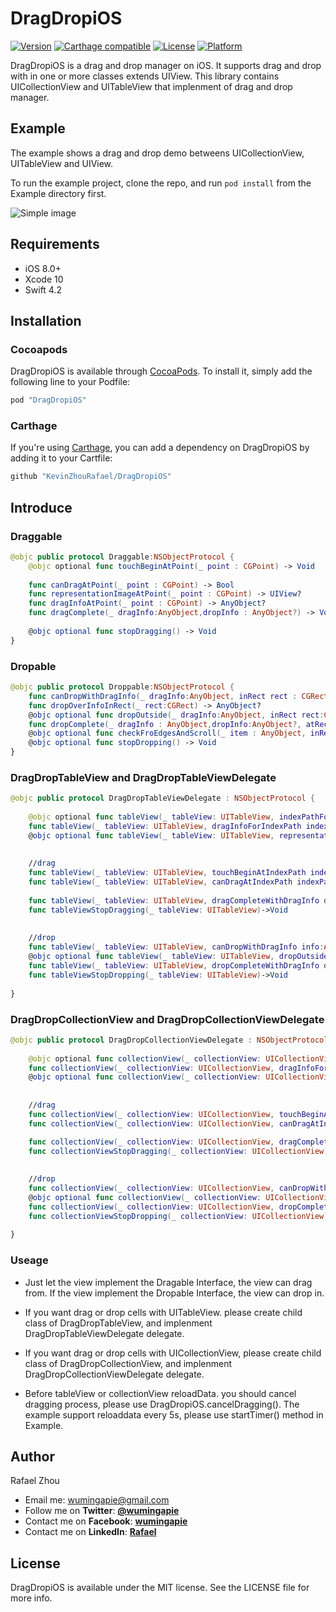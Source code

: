 # DragDropiOS


[![Version](https://img.shields.io/cocoapods/v/DragDropiOS.svg?style=flat)](http://cocoapods.org/pods/DragDropiOS)
[![Carthage compatible](https://img.shields.io/badge/Carthage-compatible-4BC51D.svg?style=flat)](https://github.com/Carthage/ActiveSQLite)
[![License](https://img.shields.io/cocoapods/l/DragDropiOS.svg?style=flat)](http://cocoapods.org/pods/DragDropiOS)
[![Platform](https://img.shields.io/cocoapods/p/DragDropiOS.svg?style=flat)](http://cocoapods.org/pods/DragDropiOS)

DragDropiOS is a drag and drop manager on iOS. 
It supports drag and drop with in one or more classes extends UIView.
This library contains  UICollectionView and UITableView that implenment of drag and drop manager.



## Example

The example shows a drag and drop demo betweens UICollectionView, UITableView and UIView.

To run the example project, clone the repo, and run `pod install` from the Example directory first.

![Simple image](https://raw.githubusercontent.com/KevinZhouRafael/DragDropiOS/master/dragdropdemo.gif)


## Requirements

- iOS 8.0+  
- Xcode 10
- Swift 4.2

## Installation

### Cocoapods

DragDropiOS is available through [CocoaPods](http://cocoapods.org). To install
it, simply add the following line to your Podfile:

```ruby
pod "DragDropiOS"
```
### Carthage

If you're using [Carthage](https://github.com/Carthage/Carthage), you can add a dependency on DragDropiOS by adding it to your Cartfile:

```ruby
github "KevinZhouRafael/DragDropiOS"
```


## Introduce

### Draggable

```swift
@objc public protocol Draggable:NSObjectProtocol {
    @objc optional func touchBeginAtPoint(_ point : CGPoint) -> Void
    
    func canDragAtPoint(_ point : CGPoint) -> Bool
    func representationImageAtPoint(_ point : CGPoint) -> UIView?
    func dragInfoAtPoint(_ point : CGPoint) -> AnyObject?
    func dragComplete(_ dragInfo:AnyObject,dropInfo : AnyObject?) -> Void
    
    @objc optional func stopDragging() -> Void
}
```

### Dropable

```swift
@objc public protocol Droppable:NSObjectProtocol {
    func canDropWithDragInfo(_ dragInfo:AnyObject, inRect rect : CGRect) -> Bool
    func dropOverInfoInRect(_ rect:CGRect) -> AnyObject?
    @objc optional func dropOutside(_ dragInfo:AnyObject, inRect rect:CGRect)->Void
    func dropComplete(_ dragInfo : AnyObject,dropInfo:AnyObject?, atRect : CGRect) -> Void
    @objc optional func checkFroEdgesAndScroll(_ item : AnyObject, inRect rect : CGRect) -> Void
    @objc optional func stopDropping() -> Void
}
```
### DragDropTableView and DragDropTableViewDelegate

```swift
@objc public protocol DragDropTableViewDelegate : NSObjectProtocol {
    
    @objc optional func tableView(_ tableView: UITableView, indexPathForDragInfo dragInfo: AnyObject) -> IndexPath?
    func tableView(_ tableView: UITableView, dragInfoForIndexPath indexPath: IndexPath) -> AnyObject
    @objc optional func tableView(_ tableView: UITableView, representationImageAtIndexPath indexPath: IndexPath) -> UIImage?
    
    
    //drag
    func tableView(_ tableView: UITableView, touchBeginAtIndexPath indexPath:IndexPath) -> Void
    func tableView(_ tableView: UITableView, canDragAtIndexPath indexPath: IndexPath) -> Bool
    
    func tableView(_ tableView: UITableView, dragCompleteWithDragInfo dragInfo:AnyObject, atDragIndexPath dragIndexPath: IndexPath,withDropInfo dropInfo:AnyObject?) -> Void
    func tableViewStopDragging(_ tableView: UITableView)->Void
    
    
    //drop
    func tableView(_ tableView: UITableView, canDropWithDragInfo info:AnyObject, AtIndexPath indexPath: IndexPath) -> Bool
    @objc optional func tableView(_ tableView: UITableView, dropOutsideWithDragInfo info:AnyObject) -> Void
    func tableView(_ tableView: UITableView, dropCompleteWithDragInfo dragInfo:AnyObject, atDragIndexPath dragIndexPath: IndexPath?,withDropInfo dropInfo:AnyObject?,atDropIndexPath dropIndexPath:IndexPath) -> Void
    func tableViewStopDropping(_ tableView: UITableView)->Void
    
}
```

### DragDropCollectionView and DragDropCollectionViewDelegate
```swift
@objc public protocol DragDropCollectionViewDelegate : NSObjectProtocol {
    
    @objc optional func collectionView(_ collectionView: UICollectionView, indexPathForDragInfo dragInfo: AnyObject) -> IndexPath?
    func collectionView(_ collectionView: UICollectionView, dragInfoForIndexPath indexPath: IndexPath) -> AnyObject
    @objc optional func collectionView(_ collectionView: UICollectionView, representationImageAtIndexPath indexPath: IndexPath) -> UIImage?
    
    
    //drag
    func collectionView(_ collectionView: UICollectionView, touchBeginAtIndexPath indexPath:IndexPath) -> Void
    func collectionView(_ collectionView: UICollectionView, canDragAtIndexPath indexPath: IndexPath) -> Bool

    func collectionView(_ collectionView: UICollectionView, dragCompleteWithDragInfo dragInfo:AnyObject, atDragIndexPath dragIndexPath: IndexPath,withDropInfo dropInfo:AnyObject?) -> Void
    func collectionViewStopDragging(_ collectionView: UICollectionView)->Void
    
    
    //drop
    func collectionView(_ collectionView: UICollectionView, canDropWithDragInfo info:AnyObject, AtIndexPath indexPath: IndexPath) -> Bool
    @objc optional func collectionView(_ collectionView: UICollectionView, dropOutsideWithDragInfo info:AnyObject) -> Void
    func collectionView(_ collectionView: UICollectionView, dropCompleteWithDragInfo dragInfo:AnyObject, atDragIndexPath dragIndexPath: IndexPath?,withDropInfo dropInfo:AnyObject?,atDropIndexPath dropIndexPath:IndexPath) -> Void
    func collectionViewStopDropping(_ collectionView: UICollectionView)->Void
    
}
```

### Useage
- Just let the view implement the Dragable Interface, the view can drag from.
If the view implement the Dropable Interface, the view can drop in.

- If you want drag or drop cells with UITableView. please create child class of DragDropTableView, and implenment DragDropTableViewDelegate delegate.

- If you want drag or drop cells with UICollectionView, please create child class of DragDropCollectionView, and implenment DragDropCollectionViewDelegate delegate.

- Before tableView or collectionView reloadData. you should cancel dragging process, please use DragDropiOS.cancelDragging(). The example support reloaddata every 5s, please use startTimer() method in Example.



## Author

Rafael Zhou

- Email me: <wumingapie@gmail.com>
- Follow me on **Twitter**: [**@wumingapie**](https://twitter.com/wumingapie)
- Contact me on **Facebook**: [**wumingapie**](https://www.facebook.com/wumingapie)
- Contact me on **LinkedIn**: [**Rafael**](https://www.linkedin.com/in/rafael-zhou-7230943a/)


## License

DragDropiOS is available under the MIT license. See the LICENSE file for more info.
